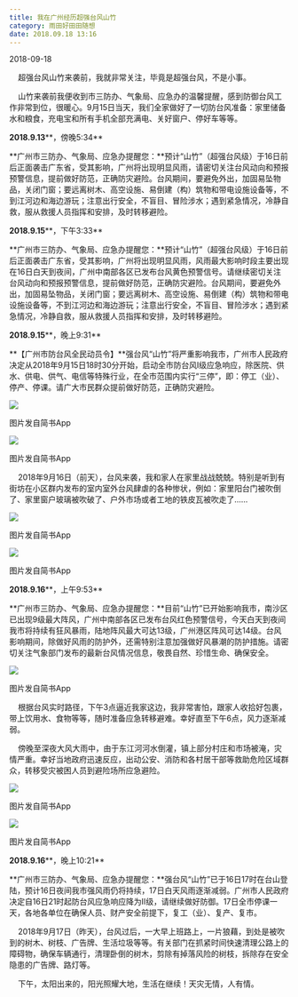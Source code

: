 ```yaml
---
title: 我在广州经历超强台风山竹
category: 雨田好田田随想
date: 2018.09.18 13:16
---
```


2018-09-18

    超强台风山竹来袭前，我就非常关注，毕竟是超强台风，不是小事。

  

    山竹来袭前我便收到市三防办、气象局、应急办的温馨提醒，感到防御台风工作非常到位，很暖心。9月15日当天，我们全家做好了一切防台风准备：家里储备水和粮食，充电宝和所有手机全部充满电、关好窗户、停好车等等。

  

**2018.9.13****，傍晚5:34**

**广州市三防办、气象局、应急办提醒您：**预计“山竹”（超强台风级）于16日前后正面袭击广东省，受其影响，广州将出现明显风雨，请密切关注台风动向和预报预警信息，提前做好防范，正确防灾避险。台风期间，要避免外出，加固易坠物品，关闭门窗；要远离树木、高空设施、易倒建（构）筑物和带电设施设备等，不到江河边和海边游玩；注意出行安全，不盲目、冒险涉水；遇到紧急情况，冷静自救，服从救援人员指挥和安排，及时转移避险。

  

**2018.9.15****，下午3:33**

**广州市三防办、气象局、应急办提醒您：**预计“山竹”（超强台风级）于16日前后正面袭击广东省，受其影响，广州将出现明显风雨，风雨最大影响时段主要出现在16日白天到夜间，广州中南部各区已发布台风黄色预警信号。请继续密切关注台风动向和预报预警信息，提前做好防范，正确防灾避险。台风期间，要避免外出，加固易坠物品，关闭门窗；要远离树木、高空设施、易倒建（构）筑物和带电设施设备等，不到江河边和海边游玩；注意出行安全，不盲目、冒险涉水；遇到紧急情况，冷静自救，服从救援人员指挥和安排，及时转移避险。

  

**2018.9.15****，晚上9:31**

**【广州市防台风全民动员令】**强台风“山竹”将严重影响我市，广州市人民政府决定从2018年9月15日18时30分开始，启动全市防台风I级应急响应，除医院、供水、供电、供气、电信等特殊行业，在全市范围内实行“三停”，即：停工（业）、停产、停课。请广大市民群众提前做好防范，正确防灾避险。

![](https://markdown-1301532546.cos.ap-guangzhou.myqcloud.com/peipei_blog/20210921150233.jpeg)  

图片发自简书App

  

![](https://markdown-1301532546.cos.ap-guangzhou.myqcloud.com/peipei_blog/20210921150238.jpeg)  

图片发自简书App

  

    2018年9月16日（前天），台风来袭，我和家人在家里战战兢兢。特别是听到有街坊在小区群内发布的室内室外台风肆虐的各种惨状，例如：家里阳台门被吹倒了、家里窗户玻璃被吹破了、户外市场或者工地的铁皮瓦被吹走了……

![](https://markdown-1301532546.cos.ap-guangzhou.myqcloud.com/peipei_blog/20210921150241.jpeg)  

图片发自简书App

![](https://markdown-1301532546.cos.ap-guangzhou.myqcloud.com/peipei_blog/20210921150301.jpeg)  

图片发自简书App

**2018.9.16****，上午9:53**

**广州市三防办、气象局、应急办提醒您：**目前“山竹”已开始影响我市，南沙区已出现9级最大阵风，广州中南部各区已发布台风红色预警信号，今天白天到夜间我市将持续有狂风暴雨，陆地阵风最大可达13级，广州港区阵风可达14级。台风影响期间，除做好风雨的防护外，还需特别注意加强做好风暴潮的防护措施。请密切关注气象部门发布的最新台风情况信息，敬畏自然、珍惜生命、确保安全。

![](https://markdown-1301532546.cos.ap-guangzhou.myqcloud.com/peipei_blog/20210921150243.jpeg)  

图片发自简书App

  

    根据台风实时路径，下午3点逼近我家这边，我非常害怕，跟家人收拾好包裹，带上饮用水、食物等等，随时准备应急转移避难。幸好直至下午6点，风力逐渐减弱。

  

    傍晚至深夜大风大雨中，由于东江河河水倒灌，镇上部分村庄和市场被淹，灾情严重。幸好当地政府迅速反应，出动公安、消防和各村居干部等救助危险区域群众，转移受灾被困人员到避险场所应急避险。

![](https://markdown-1301532546.cos.ap-guangzhou.myqcloud.com/peipei_blog/20210921150247.jpeg)  

图片发自简书App

![](https://markdown-1301532546.cos.ap-guangzhou.myqcloud.com/peipei_blog/20210921150250.jpeg)  

图片发自简书App

  

**2018.9.16****，晚上10:21**

**广州市三防办、气象局、应急办提醒您：**强台风“山竹”已于16日17时在台山登陆，预计16日夜间我市强风雨仍将持续，17日白天风雨逐渐减弱。广州市人民政府决定自16日21时起防台风应急响应降为Ⅱ级，请继续做好防御。17日全市停课一天，各地各单位在确保人员、财产安全前提下，复工（业）、复产、复市。

  

    2018年9月17日（昨天），台风过后，一大早上班路上，一片狼藉，到处是被吹到的树木、树枝、广告牌、生活垃圾等等。有关部门在抓紧时间快速清理公路上的障碍物，确保车辆通行，清理卧倒的树木，剪除有掉落风险的树枝，拆除存在安全隐患的广告牌、路灯等。

  

    下午，太阳出来的，阳光照耀大地，生活在继续！天灾无情，人有情。